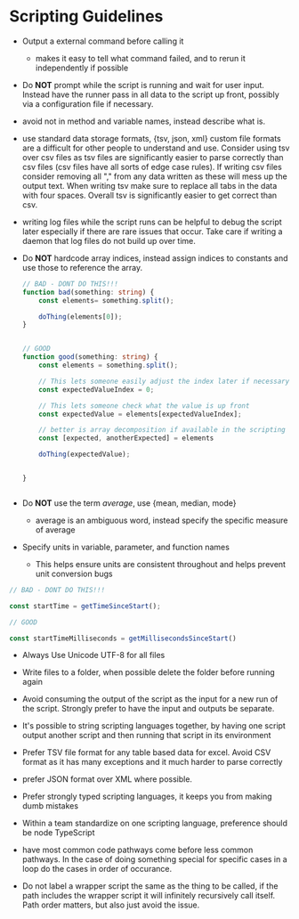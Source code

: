 # Scripting Guidelines

- Output a external command before calling it
    - makes it easy to tell what command failed, and to rerun it independently if possible

- Do __NOT__ prompt while the script is running and wait for user input. Instead have the runner pass in all data to the script up front, possibly via a configuration file if necessary.

- avoid not in method and variable names, instead describe what is.

- use standard data storage formats, {tsv, json, xml} custom file formats are a difficult for other people to understand and use. Consider using tsv over csv files as tsv files are significantly easier to parse correctly than csv files (csv files have all sorts of edge case rules). If writing csv files consider removing all "," from any data written as these will mess up the output text. When writing tsv make sure to replace all tabs in the data with four spaces. Overall tsv is significantly easier to get correct than csv.

- writing log files while the script runs can be helpful to debug the script later especially if there are rare issues that occur. Take care if writing a daemon that log files do not build up over time.

- Do __NOT__ hardcode array indices, instead assign indices to constants and use those to reference the array.

    ```typescript
    // BAD - DONT DO THIS!!!
    function bad(something: string) {
        const elements= something.split();

        doThing(elements[0]);
    }


    // GOOD
    function good(something: string) {
        const elements = something.split();

        // This lets someone easily adjust the index later if necessary, without having to comb through where elements is referenced
        const expectedValueIndex = 0;

        // This lets someone check what the value is up front
        const expectedValue = elements[expectedValueIndex];

        // better is array decomposition if available in the scripting language, however this can be annoying if there are multipe values and you only want to reference one or two in the middle of the array
        const [expected, anotherExpected] = elements

        doThing(expectedValue);


    }
    


    ```

- Do __NOT__ use the term _average_, use {mean, median, mode}
    - average is an ambiguous word, instead specify the specific measure of average

- Specify units in variable, parameter, and function names
    - This helps ensure units are consistent throughout and helps prevent unit conversion bugs

```typescript
// BAD - DONT DO THIS!!!

const startTime = getTimeSinceStart();

// GOOD

const startTimeMilliseconds = getMillisecondsSinceStart()

```

- Always Use Unicode UTF-8 for all files

- Write files to a folder, when possible delete the folder before running again

- Avoid consuming the output of the script as the input for a new run of the script. Strongly prefer to have the input and outputs be separate.

- It's possible to string scripting languages together, by having one script output another script and then running that script in its environment

- Prefer TSV file format for any table based data for excel. Avoid CSV format as it has many exceptions and it much harder to parse correctly

- prefer JSON format over XML where possible.

- Prefer strongly typed scripting languages, it keeps you from making dumb mistakes

- Within a team standardize on one scripting language, preference should be node TypeScript

- have most common code pathways come before less common pathways. In the case of doing something special for specific cases in a loop do the cases in order of occurance.

- Do not label a wrapper script the same as the thing to be called, if the path includes the wrapper script it will infinitely recursively call itself. Path order matters, but also just avoid the issue.